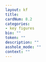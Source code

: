 ```yaml
---
layout: kf
title:
cardNum: 8.2
categories:
- key figures
bio: ""
token: ""
description: ""
asshole_mode: ""
context: ""
---
```

